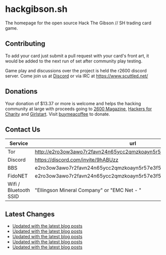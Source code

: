 # hackgibson.sh
The homepage for the open source Hack The Gibson // SH trading card game.


## Contributing

To add your card just submit a pull request with your card's front art, it would be added to the next run of set after community play testing.

Game play and discussions over the project is held the r2600 discord server. Come join us at [Discord](https://discord.com/invite/9hABUzz) or via IRC at https://www.scuttled.net/


## Donations

Your donation of $13.37 or more is welcome and helps the hacking community at large with proceeds going to [2600 Magazine](https://2600.com/), [Hackers for Charity](https://hackersforcharity.org) and [Girlstart](https://girlstart.org).  Visit [buymeacoffee](https://www.buymeacoffee.com/hackgibson.sh) to donate.


## Contact Us

Service | url
-|-
Tor | http://e2ro3ow3awo7r2favn24n65ycc2qmzkoayn5r57e3f56nvjwdcgg32ad.onion
Discord | https://discord.com/invite/9hABUzz
BBS | e2ro3ow3awo7r2favn24n65ycc2qmzkoayn5r57e3f56nvjwdcgg32ad.onion:23
FidoNET | e2ro3ow3awo7r2favn24n65ycc2qmzkoayn5r57e3f56nvjwdcgg32ad.onion:24554
Wifi / Bluetooth SSID | "Ellingson Mineral Company" or "EMC Net - <fidonet address>"

## Latest Changes
<!-- BLOG-POST-LIST:START -->
- [Updated with the latest blog posts](https://github.com/DFW2600/hackgibson.sh/commit/060e5c57358b3bfac7e5c4a977e173367baedc17)
- [Updated with the latest blog posts](https://github.com/DFW2600/hackgibson.sh/commit/702e240cd3b24a67843ffe5b2eab2e2b30285c1c)
- [Updated with the latest blog posts](https://github.com/DFW2600/hackgibson.sh/commit/a19f4f0069aa6bb5bfe4af1ea4692126fe297baf)
- [Updated with the latest blog posts](https://github.com/DFW2600/hackgibson.sh/commit/5a1f4ba40cb22b45ba656a495353f04af75df516)
- [Updated with the latest blog posts](https://github.com/DFW2600/hackgibson.sh/commit/5d729bb43dc0bb756c81dd179deb30c9070161a2)
<!-- BLOG-POST-LIST:END -->
